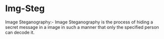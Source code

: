 # Img-Steg
Image Steganography:- Image Steganography is the process of hiding a secret message in a image in such a manner that only the specified person can decode it.
